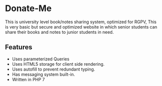 # Donate-Me
This is university level book/notes sharing system, optimized for RGPV, This is very basic but secure and optimized website in which senior students can share their books and notes to junior students in need.

## Features
- Uses parameterized Queries
- Uses HTML5 storage for client side rendering.
- Uses autofill to prevent redundant typing.
- Has messaging system built-in.
- Written in PHP 7
